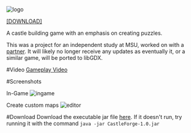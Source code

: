 ![logo](http://i.imgur.com/XcbuF.png)

[[DOWNLOAD]](https://github.com/downloads/Talon876/CastleForge/CastleForge-1.0.jar)

A castle building game with an emphasis on creating puzzles.

This was a project for an independent study at MSU, worked on with a [partner](https://github.com/Septarius).
It will likely no longer receive any updates as eventually it, or a similar game, will be ported to libGDX.

#Video
[Gameplay Video](http://www.youtube.com/watch?v=zzYT_vjrmCE)

#Screenshots

In-Game
![ingame](http://i.imgur.com/y7Ifa.jpg)

Create custom maps
![editor](http://i.imgur.com/d9zvq.jpg)

#Download
Download the executable jar file [here](https://github.com/downloads/Talon876/CastleForge/CastleForge-1.0.jar). If it doesn't run, try running it with the command `java -jar CastleForge-1.0.jar`
